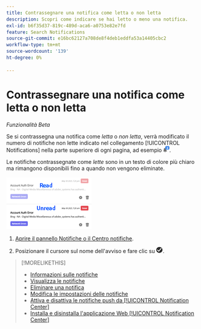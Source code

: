 ```yaml
---
title: Contrassegnare una notifica come letta o non letta
description: Scopri come indicare se hai letto o meno una notifica.
exl-id: b6f35d37-819c-489d-aca6-a0753e82e7fd
feature: Search Notifications
source-git-commit: e16bc62127a708de8f4deb1eddfa53a14405cbc2
workflow-type: tm+mt
source-wordcount: '139'
ht-degree: 0%

---
```


# Contrassegnare una notifica come letta o non letta

*Funzionalità Beta*

Se si contrassegna una notifica come *letta* o *non letta*, verrà modificato il numero di notifiche non lette indicato nel collegamento [!UICONTROL Notifications] nella parte superiore di ogni pagina, ad esempio ![icona Notifiche con contatore notifiche non lette](/help/search-social-commerce/assets/notifications-unread.png "icona Notifiche con contatore notifiche non lette").

Le notifiche contrassegnate come *lette* sono in un testo di colore più chiaro ma rimangono disponibili fino a quando non vengono eliminate.

![Notifiche lette e non lette](/help/search-social-commerce/assets/notifications-read-vs-unread.png "Notifiche lette e non lette")

1. [Aprire il pannello Notifiche o il Centro notifiche](notification-view.md).

1. Posizionare il cursore sul nome dell&#39;avviso e fare clic su ![Segna come letto o da leggere](/help/search-social-commerce/assets/notifications-read-unread.png "Segna come letto o da leggere").

>[!MORELIKETHIS]
>
>* [Informazioni sulle notifiche](/help/search-social-commerce/notifications/notification-about.md)
>* [Visualizza le notifiche](notification-view.md)
>* [Eliminare una notifica](notification-delete.md)
>* [Modifica le impostazioni delle notifiche](notification-edit.md)
>* [Attiva e disattiva le notifiche push da [!UICONTROL Notification Center]](notifications-push-enable-disable.md)
>* [Installa e disinstalla l&#39;applicazione Web [!UICONTROL Notification Center]](notification-app-install-uninstall.md)
